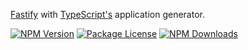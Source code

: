 [Fastify](https://www.fastify.io/) with [TypeScript's](https://www.npmjs.com/package/typescript) application generator.

<a href="https://www.npmjs.com/package/create-fastify-ts" target="_blank"><img src="https://img.shields.io/npm/v/create-fastify-ts.svg" alt="NPM Version" /></a>
<a href="https://www.npmjs.com/package/create-fastify-ts" target="_blank"><img src="https://img.shields.io/npm/l/create-fastify-ts.svg" alt="Package License" /></a>
<a href="https://www.npmjs.com/package/create-fastify-ts" target="_blank"><img src="https://img.shields.io/npm/dm/create-fastify-ts.svg" alt="NPM Downloads" /></a>
